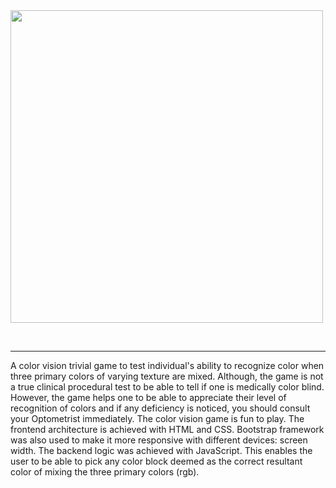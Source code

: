 <img src="https://miro.medium.com/v2/resize:fit:1100/format:webp/1*LbKSmvWtc1GsQJrG67hdIw.png" height="500px" width="500px"/>

<br ><hr>
<html>
    <p> A color vision trivial game to test individual's ability to recognize color when three primary colors of varying texture are mixed. 
    Although, the game is not a true clinical procedural test to be able to tell if one is medically color blind. However, the game helps  one to be able to appreciate their level of recognition of colors and if any deficiency is noticed, you should consult your Optometrist immediately. 
    The color vision game is fun to play. The frontend architecture is achieved with HTML and CSS. Bootstrap framework was also used to make it more responsive with different devices: screen width. The backend logic was achieved with JavaScript. This enables the user to be able to pick any color block deemed as the correct resultant color of mixing the three primary colors (rgb).
    </p>
</html>

